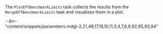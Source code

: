 The `PlotEFTBenchmarkLimits` task collects the results from the `MergeEFTBenchmarkLimits` task and visualizes them in a plot.

<div class="dhi_parameter_table">

--8<-- "content/snippets/parameters.md@-2,21,48,17,18,10,11,3,4,7,8,9,92,95,93,94"

</div>
